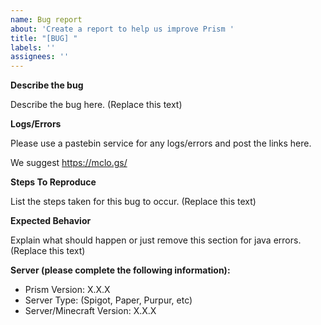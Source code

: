 ```yaml
---
name: Bug report
about: 'Create a report to help us improve Prism '
title: "[BUG] "
labels: ''
assignees: ''
---
```


**Describe the bug**

Describe the bug here. (Replace this text)

**Logs/Errors**

Please use a pastebin service for any logs/errors and post the links here.

We suggest https://mclo.gs/ 

**Steps To Reproduce**

List the steps taken for this bug to occur. (Replace this text)

**Expected Behavior**

Explain what should happen or just remove this section for java errors. (Replace this text)

**Server (please complete the following information):**
- Prism Version: X.X.X
- Server Type: (Spigot, Paper, Purpur, etc)
- Server/Minecraft Version: X.X.X
